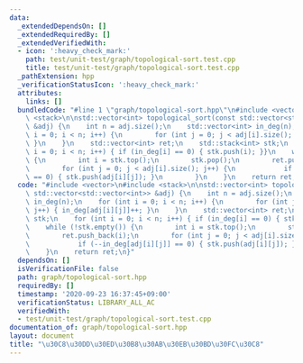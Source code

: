 ```yaml
---
data:
  _extendedDependsOn: []
  _extendedRequiredBy: []
  _extendedVerifiedWith:
  - icon: ':heavy_check_mark:'
    path: test/unit-test/graph/topological-sort.test.cpp
    title: test/unit-test/graph/topological-sort.test.cpp
  _pathExtension: hpp
  _verificationStatusIcon: ':heavy_check_mark:'
  attributes:
    links: []
  bundledCode: "#line 1 \"graph/topological-sort.hpp\"\n#include <vector>\n#include\
    \ <stack>\n\nstd::vector<int> topological_sort(const std::vector<std::vector<int>>\
    \ &adj) {\n    int n = adj.size();\n    std::vector<int> in_deg(n);\n    for (int\
    \ i = 0; i < n; i++) {\n        for (int j = 0; j < adj[i].size(); j++) { in_deg[adj[i][j]]++;\
    \ }\n    }\n    std::vector<int> ret;\n    std::stack<int> stk;\n    for (int\
    \ i = 0; i < n; i++) { if (in_deg[i] == 0) { stk.push(i); }}\n    while (!stk.empty())\
    \ {\n        int i = stk.top();\n        stk.pop();\n        ret.push_back(i);\n\
    \        for (int j = 0; j < adj[i].size(); j++) {\n            if (--in_deg[adj[i][j]]\
    \ == 0) { stk.push(adj[i][j]); }\n        }\n    }\n    return ret;\n}\n"
  code: "#include <vector>\n#include <stack>\n\nstd::vector<int> topological_sort(const\
    \ std::vector<std::vector<int>> &adj) {\n    int n = adj.size();\n    std::vector<int>\
    \ in_deg(n);\n    for (int i = 0; i < n; i++) {\n        for (int j = 0; j < adj[i].size();\
    \ j++) { in_deg[adj[i][j]]++; }\n    }\n    std::vector<int> ret;\n    std::stack<int>\
    \ stk;\n    for (int i = 0; i < n; i++) { if (in_deg[i] == 0) { stk.push(i); }}\n\
    \    while (!stk.empty()) {\n        int i = stk.top();\n        stk.pop();\n\
    \        ret.push_back(i);\n        for (int j = 0; j < adj[i].size(); j++) {\n\
    \            if (--in_deg[adj[i][j]] == 0) { stk.push(adj[i][j]); }\n        }\n\
    \    }\n    return ret;\n}"
  dependsOn: []
  isVerificationFile: false
  path: graph/topological-sort.hpp
  requiredBy: []
  timestamp: '2020-09-23 16:37:45+09:00'
  verificationStatus: LIBRARY_ALL_AC
  verifiedWith:
  - test/unit-test/graph/topological-sort.test.cpp
documentation_of: graph/topological-sort.hpp
layout: document
title: "\u30C8\u30DD\u30ED\u30B8\u30AB\u30EB\u30BD\u30FC\u30C8"
---
```


